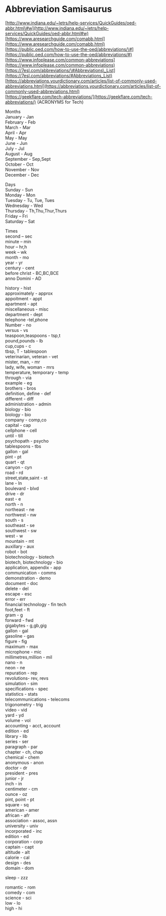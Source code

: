 # Abbreviation Samisaurus

[http://www.indiana.edu/~letrs/help-services/QuickGuides/oed-abbr.html\#w](http://www.indiana.edu/~letrs/help-services/QuickGuides/oed-abbr.html#w)  
[https://www.aresearchguide.com/comabb.html](https://www.aresearchguide.com/comabb.html)  
[https://public.oed.com/how-to-use-the-oed/abbreviations/\#](https://public.oed.com/how-to-use-the-oed/abbreviations/#)  
[https://www.infoplease.com/common-abbreviations](https://www.infoplease.com/common-abbreviations)  
[https://7esl.com/abbreviations/\#Abbreviations\_List](https://7esl.com/abbreviations/#Abbreviations_List)  
[https://abbreviations.yourdictionary.com/articles/list-of-commonly-used-abbreviations.html](https://abbreviations.yourdictionary.com/articles/list-of-commonly-used-abbreviations.html)  
[https://geekflare.com/tech-abbreviations/](https://geekflare.com/tech-abbreviations/) \(ACRONYMS for Tech\)

Months  
January - Jan  
February - Feb  
March - Mar  
April - Apr  
May - May  
June - Jun  
July - Jul  
August - Aug  
September - Sep,Sept  
October - Oct  
November - Nov  
December - Dec

Days  
Sunday - Sun  
Monday - Mon  
Tuesday - Tu, Tue, Tues  
Wednesday - Wed  
Thursday - Th,Thu,Thur,Thurs  
Friday – Fri  
Saturday – Sat

Times  
second – sec  
minute – min  
hour – hr,h  
week – wk  
month - mo  
year - yr  
century - cent  
before christ - BC,BC,BCE  
anno Domini - AD

history - hist  
approximately - approx  
appoitment - appt  
apartment - apt  
miscellaneous - misc  
department - dept  
telephone -tel,phone  
Number - no  
versus - vs  
teaspoon,teaspoons - tsp,t  
pound,pounds - lb  
cup,cups - c  
tbsp, T - tablespoon  
veterinarian, veteran - vet  
mister, man, - mr  
lady, wife, woman - mrs  
temperature, temporary - temp  
through - via  
example - eg  
brothers - bros  
definition, define - def  
different - diff  
administration - admin  
biology - bio  
biology - bio  
company - comp,co  
capital - cap  
cellphone - cell  
until - till  
psychopath - psycho  
tablespoons - tbs  
gallon - gal  
pint - pt  
quart - qt  
canyon - cyn  
road - rd  
street,state,saint - st  
lane - ln  
boulevard - blvd  
drive - dr  
east - e  
north - n  
northeast - ne  
northwest - nw  
south - s  
southeast - se  
southwest - sw  
west - w  
mountain - mt  
auxillary - aux  
robot - bot  
biotechnology - biotech  
biotech, biotechnology - bio  
application, appendix - app  
communication - comms  
demonstration - demo  
document - doc  
delete - del  
escape - esc  
error - err  
financial technology - fin tech  
foot,feet - ft  
gram - g  
forward - fwd  
gigabytes - g,gb,gig  
gallon - gal  
gasoline - gas  
figure - fig  
maximum - max  
microphone - mic  
millimetres,million - mil  
nano - n  
neon - ne  
repuration - rep  
revolutions- rev, revs  
simulation - sim  
specifications - spec  
statistics - stats  
telecommunications - telecoms  
trigonometry - trig  
video - vid  
yard - yd  
volume - vol  
accounting - acct, account  
edition - ed  
library - lib  
series - ser  
paragraph - par  
chapter - ch, chap  
chemical - chem  
anonymous - anon  
doctor - dr  
president - pres  
junior - jr  
inch - in  
centimeter - cm  
ounce - oz  
pint, point - pt  
square - sq  
american - amer  
african - afr  
association - assoc, assn  
university - univ  
incorporated - inc  
edition - ed  
corporation - corp  
captain - capt  
altitude - alt  
calorie - cal  
design - des  
domain - dom

sleep - zzz

romantic - rom  
comedy - com  
science - sci  
low - lo  
high - hi  


